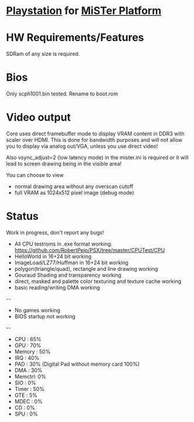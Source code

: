 # [Playstation](https://en.wikipedia.org/wiki/PlayStation_(console)) for [MiSTer Platform](https://github.com/MiSTer-devel/Main_MiSTer/wiki)


# HW Requirements/Features
SDRam of any size is required.

# Bios
Only scph1001.bin tested.
Rename to boot.rom

# Video output
Core uses direct framebuffer mode to display VRAM content in DDR3 with scaler over HDMI.
This is done for bandwidth purposes and will not allow you to display via analog out/VGA, unless you use direct video!

Also vsync_adjust=2 (low latency mode) in the mister.ini is required or it will lead to screen drawing being in the visible area!

You can choose to view
- normal drawing area without any overscan cutoff
- full VRAM as 1024x512 pixel image (debug mode)

# Status

Work in progress, don't report any bugs!

- All CPU testroms in .exe format working: https://github.com/RobertPeip/PSX/tree/master/CPUTest/CPU
- HelloWorld in 16+24 bit working
- ImageLoad/LZ77/Huffman in 16+24 bit working
- polygon(triangle/quad), rectangle and line drawing working
- Gouraud Shading and transparency working
- direct, masked and palette color texturing and texture cache working
- basic reading/writing DMA working

-- 

- No games working
- BIOS startup not working

--

- CPU    : 65%
- GPU    : 70%
- Memory : 50%
- IRQ    : 40%
- PAD    : 30% (Digital Pad without memory card 100%)
- DMA    : 30%
- Memctrl: 0%
- SIO    : 0%
- Timer  : 50%
- GTE    : 5%
- MDEC   : 0% 
- CD     : 0%
- SPU    : 0%
